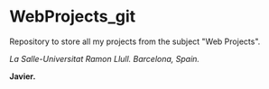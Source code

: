 <h1>WebProjects_git</h1>

Repository to store all my projects from the subject "Web Projects".

<i>La Salle-Universitat Ramon Llull. Barcelona, Spain.</i>


<b>Javier.</b>
